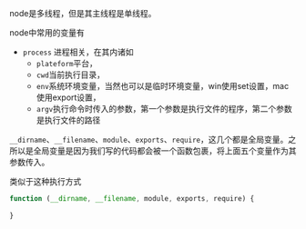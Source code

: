node是多线程，但是其主线程是单线程。

node中常用的变量有

+ `process` 进程相关，在其内诸如
  + `plateform`平台，
  + `cwd`当前执行目录，
  + `env`系统环境变量，当然也可以是临时环境变量，win使用set设置，mac使用export设置，
  + `argv`执行命令时传入的参数，第一个参数是执行文件的程序，第二个参数是执行文件的路径

`__dirname`、`__filename`、`module`、`exports`、`require`，这几个都是全局变量。之所以是全局变量是因为我们写的代码都会被一个函数包裹，将上面五个变量作为其参数传入。

类似于这种执行方式

```js
function (__dirname, __filename, module, exports, require) {
  
}
```






